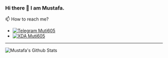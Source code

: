 ### Hi there 👋 I am Mustafa.

📫 How to reach me?
  - [![Telegram Muti605](https://img.shields.io/badge/Telegram-❤-blue)](https://t.me/muti605)
  - [![XDA Muti605](https://img.shields.io/badge/XDA-❤-brown)](https://forum.xda-developers.com/member.php?u=7950187)

---
<img align="left" alt="Mustafa's Github Stats" src="https://github-readme-stats.vercel.app/api?username=muti605&show_icons=true&hide_border=true&include_all_commits=true&count_private=true" />
